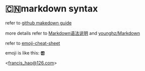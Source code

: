 # :cn:markdown syntax


refer to [github makedown guide](https://guides.github.com/features/mastering-markdown/)

more details refer to [Markdown语法说明](http://www.appinn.com/markdown/) and [younghz/Markdown](https://github.com/younghz/Markdown)

refer to [emoji-cheat-sheet](https://www.webpagefx.com/tools/emoji-cheat-sheet/)

emoji is like this: :ab:

\<francis_hao@126.com>

